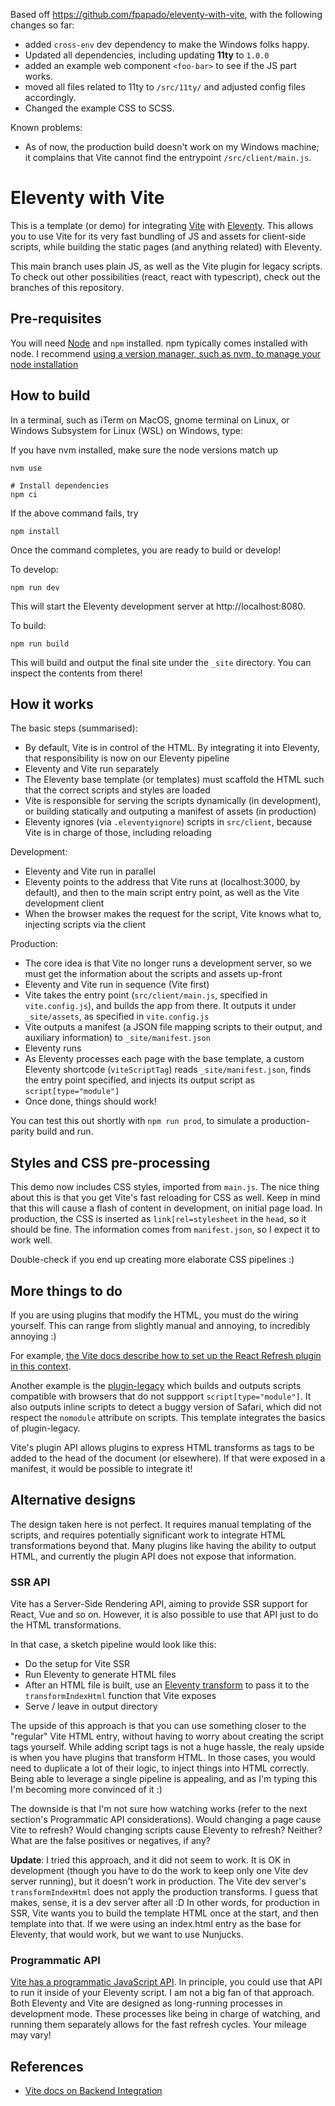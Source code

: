 Based off https://github.com/fpapado/eleventy-with-vite, with the following changes so far:

- added `cross-env` dev dependency to make the Windows folks happy.
- Updated all dependencies, including updating **11ty** to `1.0.0`
- added an example web component `<foo-bar>` to see if the JS part works.
- moved all files related to 11ty to `/src/11ty/` and adjusted config files accordingly.
- Changed the example CSS to SCSS.

Known problems:

- As of now, the production build doesn't work on my Windows machine; it complains that Vite cannot find the entrypoint `/src/client/main.js`.

# Eleventy with Vite

This is a template (or demo) for integrating [Vite](https://vitejs.dev) with [Eleventy](https://www.11ty.dev/). This allows you to use Vite for its very fast bundling of JS and assets for client-side scripts, while building the static pages (and anything related) with Eleventy.

This main branch uses plain JS, as well as the Vite plugin for legacy scripts. To check out other possibilities (react, react with typescript), check out the branches of this repository.

## Pre-requisites

You will need [Node](https://nodejs.org/en/download/) and `npm` installed. npm typically comes installed with node. I recommend [using a version manager, such as nvm, to manage your node installation](https://github.com/nvm-sh/nvm)

## How to build

In a terminal, such as iTerm on MacOS, gnome terminal on Linux, or Windows Subsystem for Linux (WSL) on Windows, type:

If you have nvm installed, make sure the node versions match up

```shell
nvm use
```

```shell
# Install dependencies
npm ci
```

If the above command fails, try

```shell
npm install
```

Once the command completes, you are ready to build or develop!

To develop:

```shell
npm run dev
```

This will start the Eleventy development server at http://localhost:8080.

To build:

```shell
npm run build
```

This will build and output the final site under the `_site` directory. You can inspect the contents from there!

## How it works

The basic steps (summarised):
- By default, Vite is in control of the HTML. By integrating it into Eleventy, that responsibility is now on our Eleventy pipeline
- Eleventy and Vite run separately
- The Eleventy base template (or templates) must scaffold the HTML such that the correct scripts and styles are loaded
- Vite is responsible for serving the scripts dynamically (in development), or building statically and outputing a manifest of assets (in production)
- Eleventy ignores (via `.eleventyignore`) scripts in `src/client`, because Vite is in charge of those, including reloading

Development:
- Eleventy and Vite run in parallel
- Eleventy points to the address that Vite runs at (localhost:3000, by default), and then to the main script entry point, as well as the Vite development client
- When the browser makes the request for the script, Vite knows what to, injecting scripts via the client

Production:
- The core idea is that Vite no longer runs a development server, so we must get the information about the scripts and assets up-front
- Eleventy and Vite run in sequence (Vite first)
- Vite takes the entry point (`src/client/main.js`, specified in `vite.config.js`), and builds the app from there. It outputs it under `_site/assets`, as specified in `vite.config.js`
- Vite outputs a manifest (a JSON file mapping scripts to their output, and auxiliary information) to `_site/manifest.json`
- Eleventy runs
- As Eleventy processes each page with the base template, a custom Eleventy shortcode (`viteScriptTag`) reads `_site/manifest.json`, finds the entry point specified, and injects its output script as `script[type="module"]`
- Once done, things should work!

You can test this out shortly with `npm run prod`, to simulate a production-parity build and run.

## Styles and CSS pre-processing

This demo now includes CSS styles, imported from `main.js`. The nice thing about this is that you get Vite's fast reloading for CSS as well. Keep in mind that this will cause a flash of content in development, on initial page load. In production, the CSS is inserted as `link[rel=stylesheet` in the `head`, so it should be fine. The information comes from `manifest.json`, so I expect it to work well.

Double-check if you end up creating more elaborate CSS pipelines :)

## More things to do

If you are using plugins that modify the HTML, you must do the wiring yourself. This can range from slightly manual and annoying, to incredibly annoying :)

For example, [the Vite docs describe how to set up the React Refresh plugin in this context](https://vitejs.dev/guide/backend-integration.html#backend-integration).

Another example is the [plugin-legacy](https://vitejs.dev/plugins/#vitejs-plugin-legacy) which builds and outputs scripts compatible with browsers that do not suppport `script[type="module"]`. It also outputs inline scripts to detect a buggy version of Safari, which did not respect the `nomodule` attribute on scripts. This template integrates the basics of plugin-legacy.

Vite's plugin API allows plugins to express HTML transforms as tags to be added to the head of the document (or elsewhere). If that were exposed in a manifest, it would be possible to integrate it!

## Alternative designs

The design taken here is not perfect. It requires manual templating of the scripts, and requires potentially significant work to integrate HTML transformations beyond that. Many plugins like having the ability to output HTML, and currently the plugin API does not expose that information.

### SSR API

Vite has a Server-Side Rendering API, aiming to provide SSR support for React, Vue and so on. However, it is also possible to use that API just to do the HTML transformations.

In that case, a sketch pipeline would look like this:
- Do the setup for Vite SSR
- Run Eleventy to generate HTML files
- After an HTML file is built, use an [Eleventy transform](https://www.11ty.dev/docs/config/#transforms) to pass it to the `transformIndexHtml` function that Vite exposes
- Serve / leave in output directory

The upside of this approach is that you can use something closer to the "regular" Vite HTML entry, without having to worry about creating the script tags yourself. While adding script tags is not a huge hassle, the realy upside is when you have plugins that transform HTML. In those cases, you would need to duplicate a lot of their logic, to inject things into HTML correctly. Being able to leverage a single pipeline is appealing, and as I'm typing this I'm becoming more convinced of it :)

The downside is that I'm not sure how watching works (refer to the next section's Programmatic API considerations). Would changing a page cause Vite to refresh? Would changing scripts cause Eleventy to refresh? Neither? What are the false positives or negatives, if any?

**Update**: I tried this approach, and it did not seem to work. It is OK in development (though you have to do the work to keep only one Vite dev server running), but it doesn't work in production. The Vite dev server's `transformIndexHtml` does not apply the production transforms. I guess that makes, sense, it is a dev server after all :D In other words, for production in SSR, Vite wants you to build the template HTML once at the start, and then template into that. If we were using an index.html entry as the base for Eleventy, that would work, but we want to use Nunjucks.

### Programmatic API

[Vite has a programmatic JavaScript API](https://vitejs.dev/guide/api-javascript.html). In principle, you could use that API to run it inside of your Eleventy script. I am not a big fan of that approach. Both Eleventy and Vite are designed as long-running processes in development mode. These processes like being in charge of watching, and running them separately allows for the fast refresh cycles. Your mileage may vary!

## References

 - [Vite docs on Backend Integration](https://vitejs.dev/guide/backend-integration.html)
